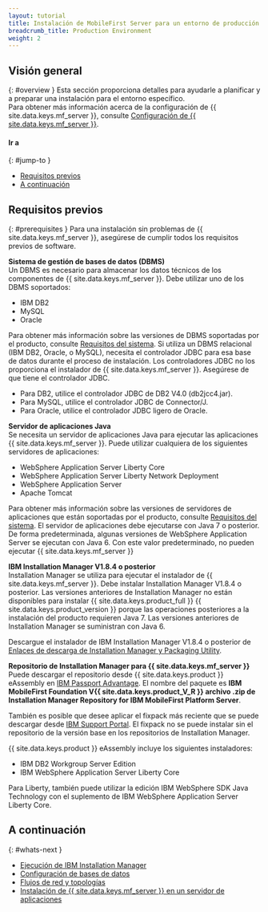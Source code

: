 ```yaml
---
layout: tutorial
title: Instalación de MobileFirst Server para un entorno de producción 
breadcrumb_title: Production Environment
weight: 2
---
```

<!-- NLS_CHARSET=UTF-8 -->
## Visión general
{: #overview }
Esta sección proporciona detalles para ayudarle a planificar y a preparar una instalación para el entorno específico.  
Para obtener más información acerca de la configuración de {{ site.data.keys.mf_server }}, consulte [Configuración de {{ site.data.keys.mf_server }}](server-configuration).

#### Ir a
{: #jump-to }

* [Requisitos previos](#prerequisites)
* [A continuación](#whats-next)

## Requisitos previos
{: #prerequisites }
Para una instalación sin problemas de {{ site.data.keys.mf_server }}, asegúrese de cumplir todos los requisitos previos de software.

**Sistema de gestión de bases de datos (DBMS)**  
Un DBMS es necesario para almacenar los datos técnicos de los componentes de {{ site.data.keys.mf_server }}. Debe utilizar uno de los DBMS soportados:

* IBM DB2 
* MySQL
* Oracle

Para obtener más información sobre las versiones de DBMS soportadas por el producto, consulte [Requisitos del sistema](../../product-overview/requirements). Si utiliza un DBMS relacional (IBM DB2, Oracle, o MySQL), necesita el controlador JDBC para esa base de datos durante el proceso de instalación. Los controladores JDBC no los proporciona el instalador de {{ site.data.keys.mf_server }}. Asegúrese de que tiene el controlador JDBC.

* Para DB2, utilice el controlador JDBC de DB2 V4.0 (db2jcc4.jar).
* Para MySQL, utilice el controlador JDBC de Connector/J.
* Para Oracle, utilice el controlador JDBC ligero de Oracle.

**Servidor de aplicaciones Java**  
Se necesita un servidor de aplicaciones Java para ejecutar las aplicaciones {{ site.data.keys.mf_server }}. Puede utilizar cualquiera de los siguientes servidores de aplicaciones:

* WebSphere Application Server Liberty Core
* WebSphere Application Server Liberty Network Deployment
* WebSphere Application Server
* Apache Tomcat

Para obtener más información sobre las versiones de servidores de aplicaciones que están soportadas por el producto, consulte [Requisitos del sistema](../../product-overview/requirements). El servidor de aplicaciones debe ejecutarse con Java 7 o posterior. De forma predeterminada, algunas versiones de WebSphere Application Server se ejecutan con Java 6. Con este valor predeterminado, no pueden ejecutar {{ site.data.keys.mf_server }}

**IBM Installation Manager V1.8.4 o posterior**  
Installation Manager se utiliza para ejecutar el instalador de {{ site.data.keys.mf_server }}. Debe instalar Installation Manager V1.8.4 o posterior. Las versiones anteriores de Installation Manager no están disponibles para instalar {{ site.data.keys.product_full }} {{ site.data.keys.product_version }} porque las operaciones posteriores a la instalación del producto requieren Java 7. Las versiones anteriores de Installation Manager se suministran con Java 6.

Descargue el instalador de IBM Installation Manager V1.8.4 o posterior de [Enlaces de descarga de Installation Manager y Packaging Utility](http://www.ibm.com/support/docview.wss?uid=swg27025142).

**Repositorio de Installation Manager para {{ site.data.keys.mf_server }}**  
Puede descargar el repositorio desde {{ site.data.keys.product }} eAssembly en [IBM Passport Advantage](http://www.ibm.com/software/passportadvantage/pao_customers.htm). El nombre del paquete es **IBM MobileFirst Foundation V{{ site.data.keys.product_V_R }} archivo .zip de Installation Manager Repository for IBM MobileFirst Platform Server**.

También es posible que desee aplicar el fixpack más reciente que se puede descargar desde [IBM Support Portal](http://www.ibm.com/support/entry/portal/product/other_software/ibm_mobilefirst_platform_foundation). El fixpack no se puede instalar sin el repositorio de la versión base en los repositorios de Installation Manager.

{{ site.data.keys.product }} eAssembly incluye los siguientes instaladores:

* IBM DB2 Workgroup Server Edition
* IBM WebSphere Application Server Liberty Core

Para Liberty, también puede utilizar la edición IBM WebSphere SDK Java Technology con el suplemento de IBM WebSphere Application Server Liberty Core.

## A continuación
{: #whats-next }

* [Ejecución de IBM Installation Manager](installation-manager)
* [Configuración de bases de datos](databases)
* [Flujos de red y topologías](topologies)
* [Instalación de {{ site.data.keys.mf_server }} en un servidor de aplicaciones](appserver)
